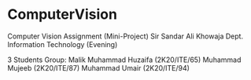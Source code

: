 # ComputerVision
Computer Vision Assignment (Mini-Project)
Sir Sandar Ali Khowaja
Dept. Information Technology (Evening)

3 Students Group:
Malik Muhammad Huzaifa (2K20/ITE/65)
Muhammad Mujeeb (2K20/ITE/87)
Muhammad Umair (2K20/ITE/94)

